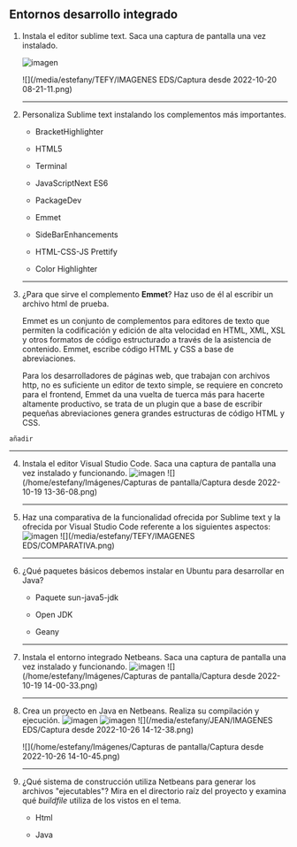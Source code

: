 ## Entornos desarrollo integrado

1. Instala el editor sublime text. Saca una captura de pantalla una vez instalado.

   ![imagen]()
   
   ![](/media/estefany/TEFY/IMAGENES EDS/Captura desde 2022-10-20 08-21-11.png)

   ------

2. Personaliza Sublime text instalando los complementos más importantes. 

   - BracketHighlighter
   - HTML5
   - Terminal
   - JavaScriptNext ES6
   - PackageDev

   - Emmet

   - SideBarEnhancements

   - HTML-CSS-JS Prettify

   - Color Highlighter

     

   ------

3. ¿Para que sirve el complemento **Emmet**? Haz uso de él al escribir un archivo html de prueba.

   Emmet es un conjunto de complementos para editores de texto que permiten la codificación y edición de alta  velocidad en HTML, XML, XSL y otros formatos de código estructurado a  través de la asistencia de contenido. Emmet, escribe código HTML y CSS a base de abreviaciones.

   Para los desarrolladores de páginas  web, que trabajan con archivos http, no es suficiente un editor de texto simple, se requiere en concreto para el frontend, Emmet da una vuelta  de tuerca más para hacerte altamente productivo, se trata de un plugin  que a base de escribir pequeñas abreviaciones genera grandes estructuras de código HTML y CSS.
```
añadir
```
   ------

4. Instala el editor Visual Studio Code. Saca una captura de pantalla una vez instalado y funcionando.
 ![imagen]()
   ![](/home/estefany/Imágenes/Capturas de pantalla/Captura desde 2022-10-19 13-36-08.png)

   ------

5. Haz una comparativa de la funcionalidad ofrecida por Sublime text y la ofrecida por Visual Studio Code referente a los siguientes  aspectos:
 ![imagen]()
   ![](/media/estefany/TEFY/IMAGENES EDS/COMPARATIVA.png)

   ------

6. ¿Qué paquetes básicos debemos instalar en Ubuntu para desarrollar en Java?

   - Paquete sun-java5-jdk 

   - Open JDK

   - Geany

   ------

7. Instala el entorno integrado Netbeans. Saca una captura de pantalla una vez instalado y funcionando. 
 ![imagen]()
   ![](/home/estefany/Imágenes/Capturas de pantalla/Captura desde 2022-10-19 14-00-33.png)

   ------

8. Crea un proyecto en Java en Netbeans. Realiza su compilación y ejecución.
 ![imagen]()
 ![imagen]()
   ![](/media/estefany/JEAN/IMAGENES EDS/Captura desde 2022-10-26 14-12-38.png)

   ![](/home/estefany/Imágenes/Capturas de pantalla/Captura desde 2022-10-26 14-10-45.png)

   ------

9. ¿Qué sistema de construcción utiliza Netbeans para generar los archivos "ejecutables"? Mira en el directorio raíz del proyecto y examina qué *buildfile* utiliza de los vistos en el tema.

   - Html

   - Java

